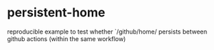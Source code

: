 # persistent-home
reproducible example to test whether `/github/home/ persists between github actions (within the same workflow)
